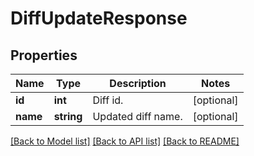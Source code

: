 # DiffUpdateResponse

## Properties
Name | Type | Description | Notes
------------ | ------------- | ------------- | -------------
**id** | **int** | Diff id. | [optional] 
**name** | **string** | Updated diff name. | [optional] 

[[Back to Model list]](../README.md#documentation-for-models) [[Back to API list]](../README.md#documentation-for-api-endpoints) [[Back to README]](../README.md)

